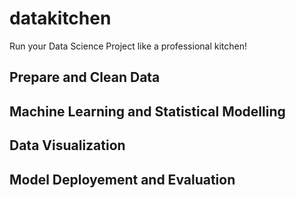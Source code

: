 # datakitchen
Run your Data Science Project like a professional kitchen!

## Prepare and Clean Data
## Machine Learning and Statistical Modelling
## Data Visualization
## Model Deployement and Evaluation
